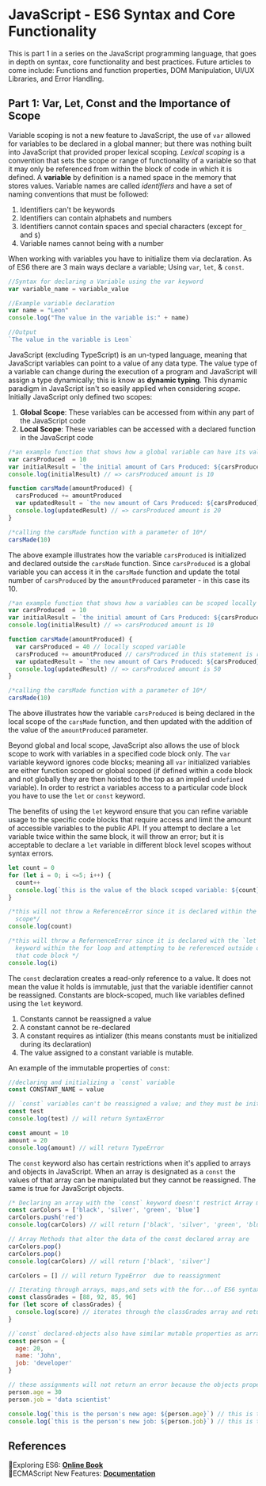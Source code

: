 [comment]: # (Brainstorming ideas for blog articles) 
[comment]: # (Images will not be rendered in Markdown this is just to give reference to the proposed image) 

# JavaScript - ES6 Syntax and Core Functionality
This is part 1 in a series on the JavaScript programming language, that goes in depth on syntax, core functionality and best practices. Future articles to come include: Functions and function properties, DOM Manipulation, UI/UX Libraries, and Error Handling. 

## Part 1: Var, Let, Const and the Importance of Scope
Variable scoping is not a new feature to JavaScript, the use of `var` allowed for variables to be declared in a global manner; but there was nothing built into JavaScript that provided proper lexical scoping. *Lexical scoping* is a convention that sets the scope or range of functionality of a variable so that it may only be referenced from within the block of code in which it is defined. A **variable** by definition is a named space in the memory that stores values. Variable names are called *identifiers* and have a set of naming conventions that must be followed: 
  1. Identifiers can't be keywords 
  2. Identifiers can contain alphabets and numbers 
  3. Identifiers cannot contain spaces and special characters (except for`_` and `$`)
  4. Variable names cannot being with a number 

When working with variables you have to initialize them via declaration. As of ES6 there are 3 main ways declare a variable; Using `var`, `let`, & `const`. 

```javascript
//Syntax for declaring a Variable using the var keyword
var variable_name = variable_value

//Example variable declaration 
var name = "Leon"
console.log("The value in the variable is:" + name)

//Output 
`The value in the variable is Leon`
```

JavaScript (excluding TypeScript) is an un-typed language, meaning that JavaScript variables can point to a value of any data type. The value type of a variable can change during the execution of a program and JavaScript will assign a type dynamically; this is know as **dynamic typing**. This dynamic paradigm in JavaScript isn't so easily applied when considering *scope*. Initially JavaScript only defined two scopes: 
  1. **Global Scope**: These variables can be accessed from within any part of the JavaScript code  
  2. **Local Scope**: These variables can be accessed with a declared function in the JavaScript code

```javascript
/*an example function that shows how a global variable can have its value accessed and manipulated from within all parts of the code.*/
var carsProduced  = 10 
var initialResult = `the initial amount of Cars Produced: ${carsProduced}` 
console.log(initialResult) // => carsProduced amount is 10

function carsMade(amountProduced) {
  carsProduced += amountProduced 
  var updatedResult = `the new amount of Cars Produced: ${carsProduced}.` 
  console.log(updatedResult) // => carsProduced amount is 20
}

/*calling the carsMade function with a parameter of 10*/
carsMade(10) 
```

The above example illustrates how the variable `carsProduced` is initialized and declared outside the `carsMade` function. Since `carsProduced` is a global variable you can  access it in the `carsMade` function and update the total number of `carsProduced` by the `amountProduced` parameter - in this case its 10.


```javascript
/*an example function that shows how a variables can be scoped locally to restrict their range of use to a particular part of the code; in this case the carsMade function.*/
var carsProduced  = 10 
var initialResult = `the initial amount of Cars Produced: ${carsProduced}`   
console.log(initialResult) // => carsProduced amount is 10

function carsMade(amountProduced) {
  var carsProduced = 40 // locally scoped variable
  carsProduced += amountProduced // carsProduced in this statement is referring to the locally scoped variable 
  var updatedResult = `the new amount of Cars Produced: ${carsProduced}.` 
  console.log(updatedResult) // => carsProduced amount is 50
}

/*calling the carsMade function with a parameter of 10*/
carsMade(10) 
```

The above illustrates how the variable `carsProduced` is being declared in the local scope of the `carsMade` function, and then updated with the addition of the value of the `amountProduced` parameter. 

Beyond global and local scope, JavaScript also allows the use of block scope to work with variables in a specified code block only. The `var` variable keyword ignores code blocks; meaning all `var` initialized variables are either function scoped or global scoped (if defined within a code block and not globally they are then hoisted to the top as an implied `undefined` variable). In order to restrict a variables access to a particular code block you have to use the `let` or `const` keyword. 

The benefits of using the `let` keyword ensure that you can refine variable usage to the specific code blocks that require access and limit the amount of accessible variables to the public API. If you attempt to declare a `let` variable twice within the same block, it will throw an error; but it is acceptable to declare a `let` variable in different block level scopes without syntax errors. 

```javascript 
let count = 0 
for (let i = 0; i <=5; i++) {
  count++
  console.log(`this is the value of the block scoped variable: ${count}`)
}

/*this will not throw a ReferenceError since it is declared within the global 
  scope*/
console.log(count)

/*this will throw a RefernenceError since it is declared with the `let` 
  keyword within the for loop and attempting to be referenced outside of 
  that code block */
console.log(i) 
```

The `const` declaration creates a read-only reference to a value. It does not mean the value it holds is immutable, just that the variable identifier cannot be reassigned. Constants are block-scoped, much like variables defined using the `let` keyword. 
  1. Constants cannot be reassigned a value
  2. A constant cannot be re-declared 
  3. A constant requires as intializer (this means constants must be initialized during its declaration)
  4. The value assigned to a constant variable is mutable. 

An example of the immutable properties of `const`: 

```javascript
//declaring and initializing a `const` variable
const CONSTANT_NAME = value 

// `const` variables can't be reassigned a value; and they must be initialized at declaration
const test 
console.log(test) // will return SyntaxError 

const amount = 10
amount = 20 
console.log(amount) // will return TypeError
```

The `const` keyword also has certain restrictions when it's applied to arrays and objects in JavaScript. When an array is designated as a `const` the values of that array can be manipulated but they cannot be reassigned. The same is true for JavaScript objects. 

```JavaScript
/* Declaring an array with the `const` keyword doesn't restrict Array methods from being accessible, but the arrays themselves can not be reassigned*/
const carColors = ['black', 'silver', 'green', 'blue']
carColors.push('red')
console.log(carColors) // will return ['black', 'silver', 'green', 'blue', 'red']

// Array Methods that alter the data of the const declared array are 
carColors.pop() 
carColors.pop()
console.log(carColors) // will return ['black', 'silver']

carColors = [] // will return TypeError  due to reassignment

// Iterating through arrays, maps,and sets with the for...of ES6 syntax, using lets and const 
const classGrades = [88, 92, 85, 96]
for (let score of classGrades) {
  console.log(score) // iterates through the classGrades array and returns every index value 
}

//`const` declared-objects also have similar mutable properties as arrays 
const person = {
  age: 20, 
  name: 'John', 
  job: 'developer'
}

// these assignments will not return an error because the objects property values are mutable
person.age = 30 
person.job = 'data scientist'

console.log(`this is the person's new age: ${person.age}`) // this is the person's new age: 30
console.log(`this is the person's new job: ${person.job}`) // this is the person's new job: data scientist 
```

## References 
📌Exploring ES6: **[Online Book](https://exploringjs.com/es6/)** <br />
📌ECMAScript New Features: **[Documentation](http://es6-features.org/#Constants)**

